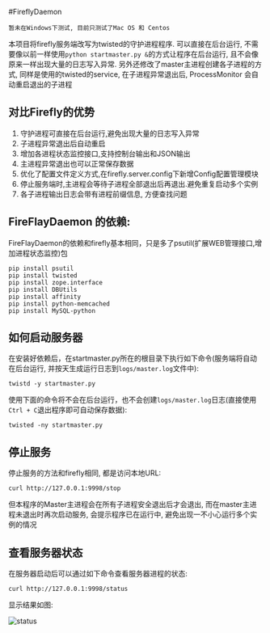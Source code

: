 #FireflyDaemon

`暂未在Windows下测试, 目前只测试了Mac OS 和 Centos`

本项目将firefly服务端改写为twisted的守护进程程序. 可以直接在后台运行, 不需要像以前一样使用`python startmaster.py &`的方式让程序在后台运行, 且不会像原来一样出现大量的日志写入异常. 另外还修改了master主进程创建各子进程的方式, 同样是使用的twisted的service, 在子进程异常退出后, ProcessMonitor 会自动重启退出的子进程

## 对比Firefly的优势
1. 守护进程可直接在后台运行,避免出现大量的日志写入异常
2. 子进程异常退出后自动重启
3. 增加各进程状态监控接口,支持控制台输出和JSON输出
4. 主进程异常退出也可以正常保存数据
5. 优化了配置文件定义方式,在firefly.server.config下新增Config配置管理模块
6. 停止服务端时,主进程会等待子进程全部退出后再退出.避免重复启动多个实例
7. 各子进程输出日志会带有进程前缀信息, 方便查找问题

## FireFlayDaemon 的依赖:
FireFlayDaemon的依赖和firefly基本相同，只是多了psutil(扩展WEB管理接口,增加进程状态监控)包
```
pip install psutil
pip install twisted
pip install zope.interface
pip install DBUtils
pip install affinity
pip install python-memcached
pip install MySQL-python
```

## 如何启动服务器
在安装好依赖后，在startmaster.py所在的根目录下执行如下命令(服务端将自动在后台运行, 并按天生成运行日志到`logs/master.log`文件中):
```
twistd -y startmaster.py
```
使用下面的命令将不会在后台运行，也不会创建`logs/master.log`日志(直接使用`Ctrl + C`退出程序即可自动保存数据):
```
twisted -ny startmaster.py
```

## 停止服务
停止服务的方法和firefly相同, 都是访问本地URL:
```
curl http://127.0.0.1:9998/stop
```
但本程序的Master主进程会在所有子进程安全退出后才会退出, 而在master主进程未退出时再次启动服务, 会提示程序已在运行中, 避免出现一不小心运行多个实例的情况

## 查看服务器状态
在服务器启动后可以通过如下命令查看服务器进程的状态:
```
curl http://127.0.0.1:9998/status
```

显示结果如图:

![status](https://git.oschina.net/cbwfree/FireflyDaemon/raw/master/demo/status.png)